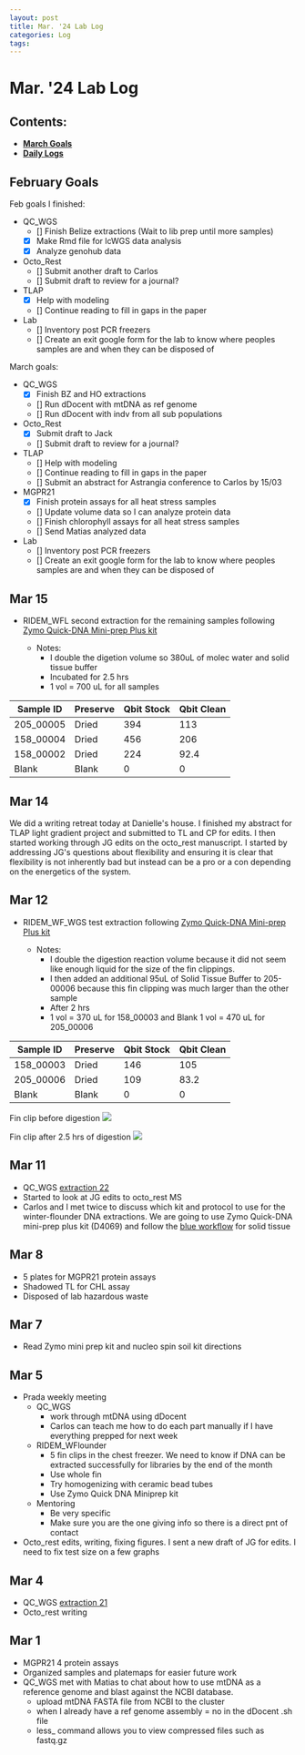 ```yaml
---
layout: post
title: Mar. '24 Lab Log
categories: Log
tags: 
---
```


# Mar. '24 Lab Log

## Contents:
- [**March Goals**](#goals)  
- [**Daily Logs**](#log)     


## <a name="goals"></a> **February Goals**

Feb goals I finished: 
- QC_WGS
    - [] Finish Belize extractions (Wait to lib prep until more samples)
    - [x] Make Rmd file for lcWGS data analysis 
    - [x] Analyze genohub data 
- Octo_Rest
    - [] Submit another draft to Carlos 
    - [] Submit draft to review for a journal?
- TLAP
    - [x] Help with modeling 
    - [] Continue reading to fill in gaps in the paper 
- Lab 
    - [] Inventory post PCR freezers
    - [] Create an exit google form for the lab to know where peoples samples are and when they can be disposed of

March goals: 
- QC_WGS
    - [x] Finish BZ and HO extractions
    - [] Run dDocent with mtDNA as ref genome
    - [] Run dDocent with indv from all sub populations
- Octo_Rest
    - [x] Submit draft to Jack
    - [] Submit draft to review for a journal?
- TLAP
    - [] Help with modeling 
    - [] Continue reading to fill in gaps in the paper 
    - [] Submit an abstract for Astrangia conference to Carlos by 15/03
- MGPR21
    - [x] Finish protein assays for all heat stress samples 
    - [] Update volume data so I can analyze protein data
    - [] Finish chlorophyll assays for all heat stress samples
    - [] Send Matias analyzed data 
- Lab 
    - [] Inventory post PCR freezers
    - [] Create an exit google form for the lab to know where peoples samples are and when they can be disposed of

## Mar 15 
- RIDEM_WFL second extraction for the remaining samples following [Zymo Quick-DNA Mini-prep Plus kit](https://github.com/wdunster/WDPrada_Lab_Notebook/blob/master/RIDEM_WF_WGS/RIDEM_WF_WGS_Extraction_Protocol.md)

    - Notes: 
        - I double the digetion volume so 380uL of molec water and solid tissue buffer
        - Incubated for 2.5 hrs 
        - 1 vol = 700 uL for all samples

| Sample ID | Preserve | Qbit Stock | Qbit Clean | 
|-----------|----------|------------|------------|
| 205_00005 | Dried    |   394      | 113        |
| 158_00004 | Dried    |   456      | 206        |
| 158_00002 | Dried    |   224      | 92.4       |
| Blank     | Blank    |   0        |         0  | 

## Mar 14
We did a writing retreat today at Danielle's house. I finished my abstract for TLAP light gradient project and submitted to TL and CP for edits. I then started working through JG edits on the octo_rest manuscript. I started by addressing JG's questions about flexibility and ensuring it is clear that flexibility is not inherently bad but instead can be a pro or a con depending on the energetics of the system. 

## Mar 12 
- RIDEM_WF_WGS test extraction following [Zymo Quick-DNA Mini-prep Plus kit](https://github.com/wdunster/WDPrada_Lab_Notebook/blob/master/RIDEM_WF_WGS/RIDEM_WF_WGS_Extraction_Protocol.md)

    - Notes: 
        - I double the digestion reaction volume because it did not seem like enough liquid for the size of the fin clippings. 
        - I then added an additional 95uL of Solid Tissue Buffer to 205-00006 because this fin clipping was much larger than the other sample 
        - After 2 hrs 
        - 1 vol = 370 uL for 158_00003 and Blank 
          1 vol = 470 uL for 205_00006 

| Sample ID | Preserve | Qbit Stock | Qbit Clean | 
|-----------|----------|------------|------------|
| 158_00003 | Dried    |   146      |     105    |
| 205_00006 | Dried    |   109      |    83.2    |
| Blank     | Blank    |    0       |         0  | 

Fin clip before digestion
![](https://github.com/wdunster/WDPrada_Lab_Notebook/blob/master/images/RIDEM_WF_WGS_fin.png)

Fin clip after 2.5 hrs of digestion
![](https://github.com/wdunster/WDPrada_Lab_Notebook/blob/master/images/RIDEM_WF_WGS_digestion.png)


## Mar 11
- QC_WGS [extraction 22]((https://github.com/wdunster/QC_WGS_23/blob/main/QC_WGS_Extraction_Log.md))
- Started to look at JG edits to octo_rest MS
- Carlos and I met twice to discuss which kit and protocol to use for the winter-flounder DNA extractions. We are going to use Zymo Quick-DNA mini-prep plus kit (D4069) and follow the [blue workflow](https://files.zymoresearch.com/protocols/_d4068_d4069_quick-dna_miniprep_plus_kit.pdf) for solid tissue

## Mar 8 
- 5 plates for MGPR21 protein assays 
- Shadowed TL for CHL assay 
- Disposed of lab hazardous waste   

## Mar 7
- Read Zymo mini prep kit and nucleo spin soil kit directions

## Mar 5 
- Prada weekly meeting
    - QC_WGS 
        - work through mtDNA using dDocent 
        - Carlos can teach me how to do each part manually if I have everything prepped for next week 
    - RIDEM_WFlounder
        - 5 fin clips in the chest freezer. We need to know if DNA can be extracted successfully for libraries by the end of the month
        - Use whole fin 
        - Try homogenizing with ceramic bead tubes 
        - Use Zymo Quick DNA Miniprep kit 
    - Mentoring 
        - Be very specific 
        - Make sure you are the one giving info so there is a direct pnt of contact 
- Octo_rest edits, writing, fixing figures. I sent a new draft of JG for edits. I need to fix test size on a few graphs

## Mar 4
- QC_WGS [extraction 21](https://github.com/wdunster/QC_WGS_23/blob/main/QC_WGS_Extraction_Log.md) 
- Octo_rest writing

## Mar 1 
- MGPR21 4 protein assays 
- Organized samples and platemaps for easier future work 
- QC_WGS met with Matias to chat about how to use mtDNA as a reference genome and blast against the NCBI database.
    - upload mtDNA FASTA file from NCBI to the cluster 
    - when I already have a ref genome assembly = no in the dDocent .sh file 
    - less_ command allows you to view compressed files such as fastq.gz 

